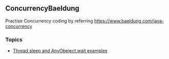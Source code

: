 ## ConcurrencyBaeldung
Practise Concurrency coding by referring https://www.baeldung.com/java-concurrency

### Topics
- [Thread.sleep and AnyObeject.wait examples](https://github.com/nagesh2086/ConcurrencyBaeldung/commit/dd115a86c9bdc5268b4a696be36528fc3f6c8ff7)

